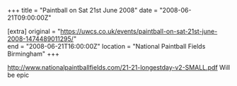 +++
title = "Paintball on Sat 21st June 2008"
date = "2008-06-21T09:00:00Z"

[extra]
original = "https://uwcs.co.uk/events/paintball-on-sat-21st-june-2008-1474489011295/"    
end = "2008-06-21T16:00:00Z"
location = "National Paintball Fields Birmingham"
+++

http://www.nationalpaintballfields.com/21-21-longestday-v2-SMALL.pdf Will be epic

